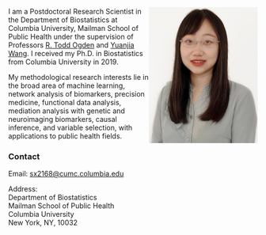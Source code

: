 <img align="right" src="assets/img/bio-photo.jpg" width="220" height="275"> I am a Postdoctoral Research Scientist in the Department of Biostatistics at Columbia University, Mailman School of Public Health under the supervision of Professors [R. Todd Ogden](https://www.publichealth.columbia.edu/people/our-faculty/to166) and [Yuanjia Wang](https://blogs.cuit.columbia.edu/yw2016/). I received my Ph.D. in Biostatistics from Columbia University in 2019.


My methodological research interests lie in the broad area of machine learning, network analysis of biomarkers, precision medicine, functional data analysis, mediation analysis with genetic and neuroimaging biomarkers, causal inference, and variable selection, with applications to public health fields.

### Contact
Email: sx2168@cumc.columbia.edu

Address: <br/> 
Department of Biostatistics<br/> 
Mailman School of Public Health<br/> 
Columbia University<br/> 
New York, NY, 10032
